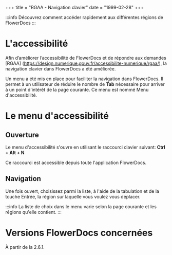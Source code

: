 +++ 
title = "RGAA - Navigation clavier" 
date = "1999-02-28" 
+++

:::info 
Découvrez comment accéder rapidement aux différentes régions de FlowerDocs
:::

# L'accessibilité
Afin d’améliorer l’accessibilité de FlowerDocs et de répondre aux demandes [RGAA] (https://design.numerique.gouv.fr/accessibilite-numerique/rgaa/), la navigation clavier dans FlowerDocs a été améliorée.

Un menu a été mis en place pour faciliter la navigation dans FlowerDocs. Il permet à un utilisateur de réduire le nombre de **Tab** nécessaire pour arriver à un point d'intérêt de la page courante. Ce menu est nommé Menu d'accessibilité.

# Le menu d'accessibilité

## Ouverture
Le menu d'accessibilité s'ouvre en utilisant le raccourci clavier suivant: **Ctrl + Alt + N**

Ce raccourci est accessible depuis toute l'application FlowerDocs.

## Navigation
Une fois ouvert, choisissez parmi la liste, à l'aide de la tabulation et de la touche Entrée, la région sur laquelle vous voulez vous déplacer.

:::info 
La liste de choix dans le menu varie selon la page courante et les régions qu'elle contient. 
:::

# Versions FlowerDocs concernées

À partir de la 2.6.1.